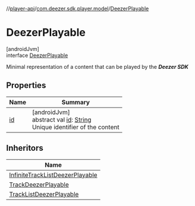 //[player-api](../../../index.md)/[com.deezer.sdk.player.model](../index.md)/[DeezerPlayable](index.md)

# DeezerPlayable

[androidJvm]\
interface [DeezerPlayable](index.md)

Minimal representation of a content that can be played by the **_Deezer SDK_**

## Properties

| Name        | Summary                                                                                                                                                          |
| ----------- | ---------------------------------------------------------------------------------------------------------------------------------------------------------------- |
| [id](id.md) | [androidJvm]<br/>abstract val [id](id.md): [String](https://kotlinlang.org/api/latest/jvm/stdlib/kotlin/-string/index.html)<br/>Unique identifier of the content |

## Inheritors

| Name                                                                                |
| ----------------------------------------------------------------------------------- |
| [InfiniteTrackListDeezerPlayable](../-infinite-track-list-deezer-playable/index.md) |
| [TrackDeezerPlayable](../-track-deezer-playable/index.md)                           |
| [TrackListDeezerPlayable](../-track-list-deezer-playable/index.md)                  |
